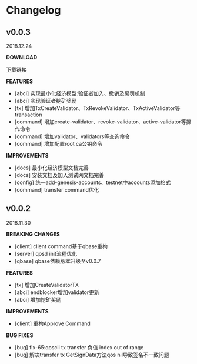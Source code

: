 # Changelog

## v0.0.3
2018.12.24

**DOWNLOAD**

[下载链接](https://github.com/QOSGroup/qos/blob/master/DOWNLOAD.md)

**FEATURES**
* [abci] 实现最小化经济模型:验证者加入、撤销及惩罚机制
* [abci] 实现验证者挖矿奖励
* [tx] 增加TxCreateValidator、TxRevokeValidator、TxActiveValidator等transaction
* [command] 增加create-validator、revoke-validator、active-validator等操作命令
* [command] 增加validator、validators等查询命令
* [command] 增加配置root ca公钥命令


**IMPROVEMENTS**
* [docs] 最小化经济模型文档完善
* [docs] 安装文档及加入测试网文档完善
* [config] 统一add-genesis-accounts、testnet中accounts添加格式
* [command] transfer command优化

## v0.0.2
2018.11.30

**BREAKING CHANGES**
* [client] client command基于qbase重构
* [server] qosd init流程优化
* [qbase]  qbase依赖版本升级至v0.0.7

**FEATURES**
* [tx] 增加CreateValidatorTX
* [abci] endblocker增加validator更新
* [abci] 增加挖矿奖励

**IMPROVEMENTS**
* [client] 重构Approve Command

**BUG FIXES**
* [bug] fix-65:qoscli tx transfer 负值 index out of range
* [bug] 解决transfer tx GetSignData方法qos nil导致签名不一致问题
